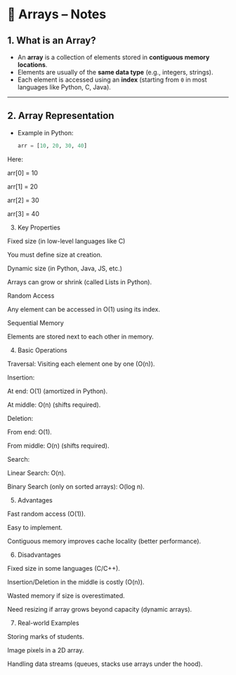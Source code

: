 # 📘 Arrays – Notes

## 1. What is an Array?
- An **array** is a collection of elements stored in **contiguous memory locations**.
- Elements are usually of the **same data type** (e.g., integers, strings).
- Each element is accessed using an **index** (starting from `0` in most languages like Python, C, Java).

---

## 2. Array Representation
- Example in Python:
  ```python
  arr = [10, 20, 30, 40]

Here:

arr[0] = 10

arr[1] = 20

arr[2] = 30

arr[3] = 40

3. Key Properties

Fixed size (in low-level languages like C)

You must define size at creation.

Dynamic size (in Python, Java, JS, etc.)

Arrays can grow or shrink (called Lists in Python).

Random Access

Any element can be accessed in O(1) using its index.

Sequential Memory

Elements are stored next to each other in memory.

4. Basic Operations

Traversal: Visiting each element one by one (O(n)).

Insertion:

At end: O(1) (amortized in Python).

At middle: O(n) (shifts required).

Deletion:

From end: O(1).

From middle: O(n) (shifts required).

Search:

Linear Search: O(n).

Binary Search (only on sorted arrays): O(log n).

5. Advantages

Fast random access (O(1)).

Easy to implement.

Contiguous memory improves cache locality (better performance).

6. Disadvantages

Fixed size in some languages (C/C++).

Insertion/Deletion in the middle is costly (O(n)).

Wasted memory if size is overestimated.

Need resizing if array grows beyond capacity (dynamic arrays).

7. Real-world Examples

Storing marks of students.

Image pixels in a 2D array.

Handling data streams (queues, stacks use arrays under the hood).